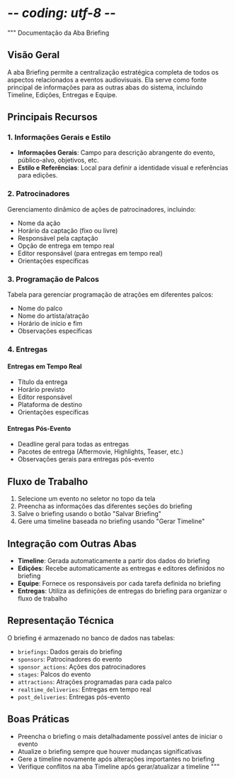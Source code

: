 # -*- coding: utf-8 -*-
"""
Documentação da Aba Briefing

## Visão Geral

A aba Briefing permite a centralização estratégica completa de todos os aspectos
relacionados a eventos audiovisuais. Ela serve como fonte principal de informações
para as outras abas do sistema, incluindo Timeline, Edições, Entregas e Equipe.

## Principais Recursos

### 1. Informações Gerais e Estilo

- **Informações Gerais**: Campo para descrição abrangente do evento, público-alvo, objetivos, etc.
- **Estilo e Referências**: Local para definir a identidade visual e referências para edições.

### 2. Patrocinadores

Gerenciamento dinâmico de ações de patrocinadores, incluindo:
- Nome da ação
- Horário da captação (fixo ou livre)
- Responsável pela captação
- Opção de entrega em tempo real
- Editor responsável (para entregas em tempo real)
- Orientações específicas

### 3. Programação de Palcos

Tabela para gerenciar programação de atrações em diferentes palcos:
- Nome do palco
- Nome do artista/atração
- Horário de início e fim
- Observações específicas

### 4. Entregas

#### Entregas em Tempo Real
- Título da entrega
- Horário previsto
- Editor responsável
- Plataforma de destino
- Orientações específicas

#### Entregas Pós-Evento
- Deadline geral para todas as entregas
- Pacotes de entrega (Aftermovie, Highlights, Teaser, etc.)
- Observações gerais para entregas pós-evento

## Fluxo de Trabalho

1. Selecione um evento no seletor no topo da tela
2. Preencha as informações das diferentes seções do briefing
3. Salve o briefing usando o botão "Salvar Briefing"
4. Gere uma timeline baseada no briefing usando "Gerar Timeline"

## Integração com Outras Abas

- **Timeline**: Gerada automaticamente a partir dos dados do briefing
- **Edições**: Recebe automaticamente as entregas e editores definidos no briefing
- **Equipe**: Fornece os responsáveis por cada tarefa definida no briefing
- **Entregas**: Utiliza as definições de entregas do briefing para organizar o fluxo de trabalho

## Representação Técnica

O briefing é armazenado no banco de dados nas tabelas:
- `briefings`: Dados gerais do briefing
- `sponsors`: Patrocinadores do evento
- `sponsor_actions`: Ações dos patrocinadores
- `stages`: Palcos do evento
- `attractions`: Atrações programadas para cada palco
- `realtime_deliveries`: Entregas em tempo real
- `post_deliveries`: Entregas pós-evento

## Boas Práticas

- Preencha o briefing o mais detalhadamente possível antes de iniciar o evento
- Atualize o briefing sempre que houver mudanças significativas
- Gere a timeline novamente após alterações importantes no briefing
- Verifique conflitos na aba Timeline após gerar/atualizar a timeline
"""
